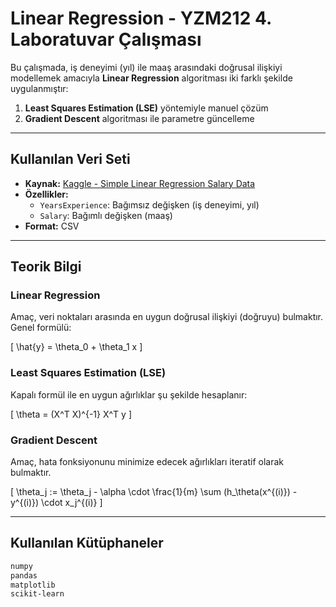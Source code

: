# Linear Regression - YZM212 4. Laboratuvar Çalışması

Bu çalışmada, iş deneyimi (yıl) ile maaş arasındaki doğrusal ilişkiyi modellemek amacıyla **Linear Regression** algoritması iki farklı şekilde uygulanmıştır:

1. **Least Squares Estimation (LSE)** yöntemiyle manuel çözüm
2. **Gradient Descent** algoritması ile parametre güncelleme

---

## Kullanılan Veri Seti

- **Kaynak:** [Kaggle - Simple Linear Regression Salary Data](https://www.kaggle.com/datasets?tags=13405-Linear+Regression&utm_source=chatgpt.com)
- **Özellikler:**
  - `YearsExperience`: Bağımsız değişken (iş deneyimi, yıl)
  - `Salary`: Bağımlı değişken (maaş)
- **Format:** CSV

---

##  Teorik Bilgi

### Linear Regression
Amaç, veri noktaları arasında en uygun doğrusal ilişkiyi (doğruyu) bulmaktır. Genel formülü:

\[
\hat{y} = \theta_0 + \theta_1 x
\]

### Least Squares Estimation (LSE)
Kapalı formül ile en uygun ağırlıklar şu şekilde hesaplanır:

\[
\theta = (X^T X)^{-1} X^T y
\]

### Gradient Descent
Amaç, hata fonksiyonunu minimize edecek ağırlıkları iteratif olarak bulmaktır.

\[
\theta_j := \theta_j - \alpha \cdot \frac{1}{m} \sum (h_\theta(x^{(i)}) - y^{(i)}) \cdot x_j^{(i)}
\]

---

##  Kullanılan Kütüphaneler

```bash
numpy
pandas
matplotlib
scikit-learn
